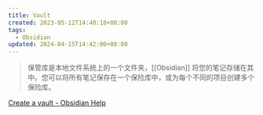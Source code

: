 ```yaml
---
title: Vault
created: 2023-05-12T14:40:18+08:00
tags:
  - Obsidian
updated: 2024-04-15T14:42:00+08:00
---
```


> 保管库是本地文件系统上的一个文件夹，[[Obsidian]] 将您的笔记存储在其中。您可以将所有笔记保存在一个保险库中，或为每个不同的项目创建多个保险库。

[Create a vault - Obsidian Help](https://help.obsidian.md/Getting+started/Create+a+vault)

